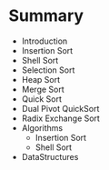 # Summary

* Introduction
* Insertion Sort
* Shell Sort
* Selection Sort
* Heap Sort
* Merge Sort
* Quick Sort
* Dual Pivot QuickSort
* Radix Exchange Sort
* Algorithms
   * Insertion Sort
   * Shell Sort
* DataStructures

